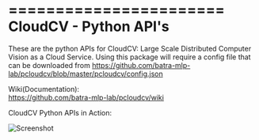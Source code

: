 =======================
CloudCV - Python API's
=======================

These are the python APIs for CloudCV: Large Scale Distributed Computer Vision as a Cloud Service.
Using this package will require a config file that can be downloaded from 
https://github.com/batra-mlp-lab/pcloudcv/blob/master/pcloudcv/config.json

Wiki(Documentation):  
https://github.com/batra-mlp-lab/pcloudcv/wiki

CloudCV Python APIs in Action: 
 
![Screenshot](https://raw.github.com/batra-mlp-lab/pcloudcv/master/python_screenshot.gif)
